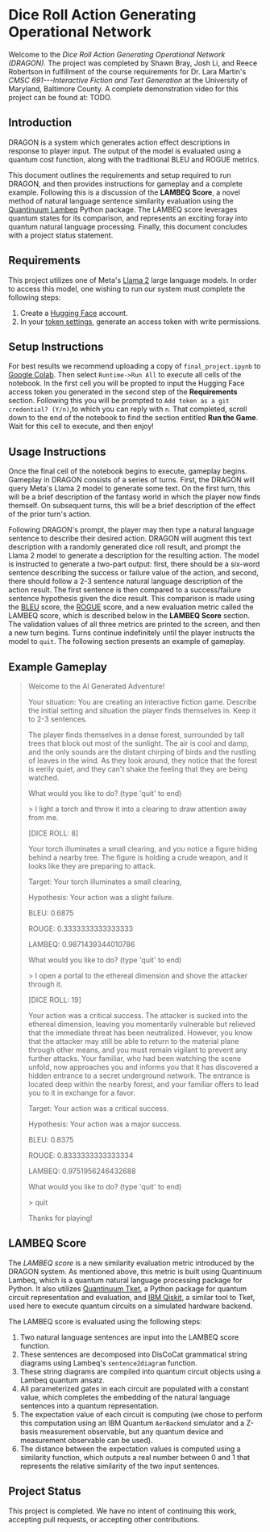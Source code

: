 # Dice Roll Action Generating Operational Network

Welcome to the _Dice Roll Action Generating Operational Network (DRAGON)._
The project was completed by Shawn Bray, Josh Li, and Reece Robertson in fulfillment of the course requirements for Dr. Lara Martin's _CMSC 691---Interactive Fiction and Text Generation_ at the University of Maryland, Baltimore County.
A complete demonstration video for this project can be found at: TODO.

## Introduction

DRAGON is a system which generates action effect descriptions in response to player input.
The output of the model is evaluated using a quantum cost function, along with the traditional BLEU and ROGUE metrics.

This document outlines the requirements and setup required to run DRAGON, and then provides instructions for gameplay and a complete example.
Following this is a discussion of the **LAMBEQ Score**, a novel method of natural language sentence similarity evaluation using the [Quantinuum Lambeq](https://cqcl.github.io/lambeq-docs/) Python package.
The LAMBEQ score leverages quantum states for its comparison, and represents an exciting foray into quantum natural language processing.
Finally, this document concludes with a project status statement.

## Requirements

This project utilizes one of Meta's [Llama 2](https://huggingface.co/meta-llama/Llama-2-7b-chat-hf) large language models.
In order to access this model, one wishing to run our system must complete the following steps:
1. Create a [Hugging Face](https://huggingface.co/) account.
2. In your [token settings](https://huggingface.co/settings/tokens), generate an access token with write permissions. 

## Setup Instructions

For best results we recommend uploading a copy of `final_project.ipynb` to [Google Colab](https://colab.research.google.com/).
Then select `Runtime->Run All` to execute all cells of the notebook.
In the first cell you will be propted to input the Hugging Face access token you generated in the second step of the **Requirements** section.
Following this you will be prompted to `Add token as a git credential? (Y/n)`,to which you can reply with `n`.
That completed, scroll down to the end of the notebook to find the section entitled **Run the Game**.
Wait for this cell to execute, and then enjoy!

## Usage Instructions

Once the final cell of the notebook begins to execute, gameplay begins.
Gameplay in DRAGON consists of a series of turns.
First, the DRAGON will query Meta's Llama 2 model to generate some text.
On the first turn, this will be a brief description of the fantasy world in which the player now finds themself.
On subsequent turns, this will be a brief description of the effect of the prior turn's action.

Following DRAGON's prompt, the player may then type a natural language sentence to describe their desired action.
DRAGON will augment this text description with a randomly generated dice roll result, and prompt the Llama 2 model to generate a description for the resulting action.
The model is instructed to generate a two-part output: first, there should be a six-word sentence describing the success or failure value of the action, and second, there should follow a 2-3 sentence natural language description of the action result.
The first sentence is then compared to a success/failure sentence hypothesis given the dice result.
This comparison is made using the [BLEU](https://www.nltk.org/api/nltk.translate.bleu_score.html) score, the [ROGUE](https://pypi.org/project/rouge-score/) score, and a new evaluation metric called the LAMBEQ score, which is described below in the **LAMBEQ Score** section.
The validation values of all three metrics are printed to the screen, and then a new turn begins.
Turns continue indefinitely until the player instructs the model to `quit`.
The following section presents an example of gameplay.

## Example Gameplay

> Welcome to the AI Generated Adventure!
> 
> Your situation: You are creating an interactive fiction game. Describe the initial setting and situation the player finds themselves in. Keep it to 2-3 sentences.
> 
> The player finds themselves in a dense forest, surrounded by tall trees that block out most of the sunlight. The air is cool and damp, and the only sounds are the distant chirping of birds and the rustling of leaves in the wind. As they look around, they notice that the forest is eerily quiet, and they can't shake the feeling that they are being watched.
> 
> What would you like to do? (type 'quit' to end)
> 
> \> I light a torch and throw it into a clearing to draw attention away from me.
> 
> \[DICE ROLL: 8\]
> 
> Your torch illuminates a small clearing, and you notice a figure hiding behind a nearby tree. The figure is holding a crude weapon, and it looks like they are preparing to attack.
> 
> Target:		 Your torch illuminates a small clearing,
> 
> Hypothesis:	 Your action was a slight failure.
> 
> BLEU:		   0.6875
>
> ROUGE:		 0.3333333333333333
>
> LAMBEQ:		 0.9871439344010786
>
> What would you like to do? (type 'quit' to end)
> 
> \> I open a portal to the ethereal dimension and shove the attacker through it.
> 
> \[DICE ROLL: 19\]
> 
> Your action was a critical success. The attacker is sucked into the ethereal dimension, leaving you momentarily vulnerable but relieved that the immediate threat has been neutralized. However, you know that the attacker may still be able to return to the material plane through other means, and you must remain vigilant to prevent any further attacks. Your familiar, who had been watching the scene unfold, now approaches you and informs you that it has discovered a hidden entrance to a secret underground network. The entrance is located deep within the nearby forest, and your familiar offers to lead you to it in exchange for a favor.
>
> Target:		 Your action was a critical success.
>
> Hypothesis:	 Your action was a major success.
>
> BLEU:		   0.8375
>
> ROUGE:		 0.8333333333333334
>
> LAMBEQ:		 0.9751956246432688
> 
> What would you like to do? (type 'quit' to end)
>
> \> quit
> 
> Thanks for playing!

## LAMBEQ Score

The _LAMBEQ score_ is a new similarity evaluation metric introduced by the DRAGON system.
As mentioned above, this metric is built using Quantinuum Lambeq, which is a quantum natural language processing package for Python.
It also utilizes [Quantinuum Tket](https://docs.quantinuum.com/tket/), a Python package for quantum circuit representation and evaluation, and [IBM Qiskit](https://www.ibm.com/quantum/qiskit), a similar tool to Tket, used here to execute quantum circuits on a simulated hardware backend.

The LAMBEQ score is evaluated using the following steps:
1. Two natural language sentences are input into the LAMBEQ score function.
2. These sentences are decomposed into DisCoCat grammatical string diagrams using Lambeq's `sentence2diagram` function.
3. These string diagrams are compiled into quantum circuit objects using a Lambeq quantum ansatz.
4. All parameterized gates in each circuit are populated with a constant value, which completes the embedding of the natural language sentences into a quantum representation.
5. The expectation value of each circuit is computing (we chose to perform this computation using an IBM Quantum `AerBackend` simulator and a Z-basis measurement observable, but any quantum device and measurement observable can be used).
6. The distance between the expectation values is computed using a similarity function, which outputs a real number between 0 and 1 that represents the relative similarity of the two input sentences.

## Project Status

This project is completed.
We have no intent of continuing this work, accepting pull requests, or accepting other contributions.
